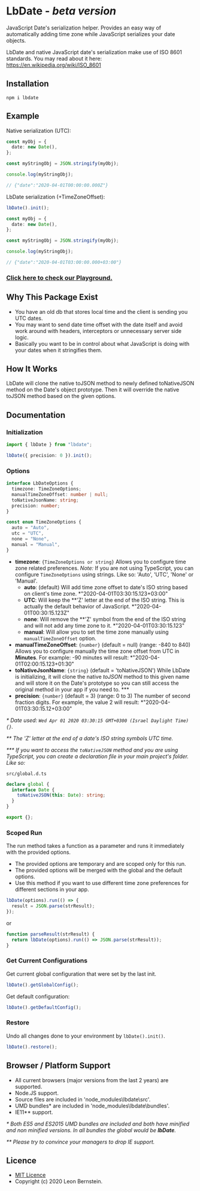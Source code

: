 # LbDate - _beta version_

JavaScript Date's serialization helper. Provides an easy way of automatically adding time zone while JavaScript serializes your date objects.

LbDate and native JavaScript date's serialization make use of ISO 8601 standards. You may read about it here: <https://en.wikipedia.org/wiki/ISO_8601>

## Installation

```bach
npm i lbdate
```

## Example

Native serialization (UTC):

```typescript
const myObj = {
  date: new Date(),
};

const myStringObj = JSON.stringify(myObj);

console.log(myStringObj);

// {"date":"2020-04-01T00:00:00.000Z"}
```

LbDate serialization (+TimeZoneOffset):

```typescript
lbDate().init();

const myObj = {
  date: new Date(),
};

const myStringObj = JSON.stringify(myObj);

console.log(myStringObj);

// {"date":"2020-04-01T03:00:00.000+03:00"}
```

### [Click here to check our Playground.](https://staff-of-frost.web.app/playgrounds/lbdate/)

## Why This Package Exist

- You have an old db that stores local time and the client is sending you UTC dates.
- You may want to send date time offset with the date itself and avoid work around with headers, interceptors or unnecessary server side logic.
- Basically you want to be in control about what JavaScript is doing with your dates when it stringifies them.

## How It Works

LbDate will clone the native toJSON method to newly defined toNativeJSON method on the Date's object prototype. Then it will override the native toJSON method based on the given options.

## Documentation

### Initialization

```typescript
import { lbDate } from "lbdate";

lbDate({ precision: 0 }).init();
```

### Options

```typescript
interface LbDateOptions {
  timezone: TimeZoneOptions;
  manualTimeZoneOffset: number | null;
  toNativeJsonName: string;
  precision: number;
}

const enum TimeZoneOptions {
  auto = "Auto",
  utc = "UTC",
  none = "None",
  manual = "Manual",
}
```

- **timezone**: `{TimeZoneOptions or string}` Allows you to configure time zone related preferences. _Note:_ If you are not using TypeScript, you can configure `TimeZoneOptions` using strings. Like so: 'Auto', 'UTC', 'None' or 'Manual'.
  - **auto**: (default) Will add time zone offset to date's ISO string based on client's time zone. \*"2020-04-01T03:30:15.123+03:00"
  - **UTC**: Will keep the \*\*'Z' letter at the end of the ISO string. This is actually the default behavior of JavaScript. \*"2020-04-01T00:30:15.123Z"
  - **none**: Will remove the \*\*'Z' symbol from the end of the ISO string and will not add any time zone to it. \*"2020-04-01T03:30:15.123"
  - **manual**: Will allow you to set the time zone manually using `manualTimeZoneOffset` option.
- **manualTimeZoneOffset**: `{number}` (default = null) (range: -840 to 840) Allows you to configure manually the time zone offset from UTC in **Minutes**. For example: -90 minutes will result: \*"2020-04-01T02:00:15.123+01:30"
- **toNativeJsonName**: `{string}` (default = 'toNativeJSON') While LbDate is initializing, it will clone the native _toJSON_ method to this given name and will store it on the Date's prototype so you can still access the original method in your app if you need to. \*\*\*
- **precision**: `{number}` (default = 3) (range: 0 to 3) The number of second fraction digits. For example, the value 2 will result: \*"2020-04-01T03:30:15.12+03:00"

_\* Date used: `Wed Apr 01 2020 03:30:15 GMT+0300 (Israel Daylight Time) {}`._

_\*\* The 'Z' letter at the end of a date's ISO string symbols UTC time._

_\*\*\* If you want to access the `toNativeJSON` method and you are using TypeScript, you can create a declaration file in your main project's folder. Like so:_

`src/global.d.ts`

```typescript
declare global {
  interface Date {
    toNativeJSON(this: Date): string;
  }
}

export {};
```

### Scoped Run

The run method takes a function as a parameter and runs it immediately with the provided options.

- The provided options are temporary and are scoped only for this run.
- The provided options will be merged with the global and the default options.
- Use this method if you want to use different time zone preferences for different sections in your app.

```typescript
lbDate(options).run(() => {
  result = JSON.parse(strResult);
});
```

or

```typescript
function parseResult(strResult) {
  return lbDate(options).run(() => JSON.parse(strResult));
}
```

### Get Current Configurations

Get current global configuration that were set by the last init.

```typescript
lbDate().getGlobalConfig();
```

Get default configuration:

```typescript
lbDate().getDefaultConfig();
```

### Restore

Undo all changes done to your environment by `lbDate().init()`.

```typescript
lbDate().restore();
```

## Browser / Platform Support

- All current browsers (major versions from the last 2 years) are supported.
- Node.JS support.
- Source files are included in 'node_modules\lbdate\src'.
- UMD bundles\* are included in 'node_modules\lbdate\bundles'.
- IE11\*\* support.

_\* Both ES5 and ES2015 UMD bundles are included and both have minified and non minified versions. In all bundles the global would be **lbDate**._

_\*\* Please try to convince your managers to drop IE support._

## Licence

- [MIT Licence](https://github.com/LbJS/LbDate/blob/master/LICENSE)
- Copyright (c) 2020 Leon Bernstein.
